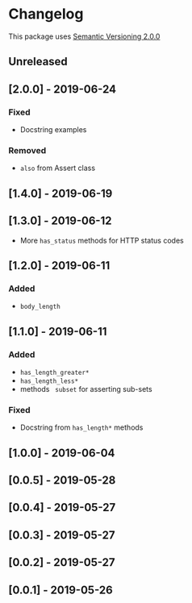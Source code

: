 # Changelog

This package uses [Semantic Versioning 2.0.0](https://semver.org/spec/v2.0.0.html)

## Unreleased

## [2.0.0] - 2019-06-24
### Fixed
- Docstring examples

### Removed
- `also` from Assert class

## [1.4.0] - 2019-06-19

## [1.3.0] - 2019-06-12
- More `has_status` methods for HTTP status codes

## [1.2.0] - 2019-06-11
### Added
- `body_length`

## [1.1.0] - 2019-06-11
### Added
- `has_length_greater*`
- `has_length_less*`
- methods `
subset` for asserting sub-sets

### Fixed
- Docstring from `has_length*` methods

## [1.0.0] - 2019-06-04
## [0.0.5] - 2019-05-28
## [0.0.4] - 2019-05-27
## [0.0.3] - 2019-05-27
## [0.0.2] - 2019-05-27
## [0.0.1] - 2019-05-26
